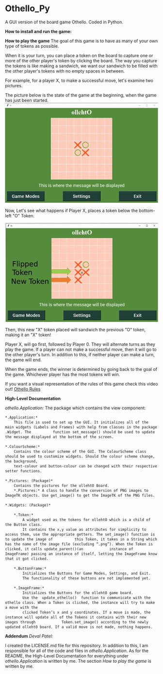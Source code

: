 # Othello_Py
A GUI version of the board game Othello. Coded in Python.

**How to install and run the game:**

 
**How to play the game**
The goal of this game is to have as many of your own type of tokens as possible. 

When it is your turn, you can place a token on the board to capture one or more of the other player's token by clicking the board. The way you capture the tokens is like making a sandwich, we want our sandwich to be filled with the other player's tokens with no empty spaces in between. 

For example, for a player X, to make a successful move, 
let's examine two pictures. 

The picture below is the state of the game at the beginning, 
when the game has just been started. 
![Pre Move:](/images/preMove.jpg)

Now, Let's see what happens if Player X, places a token below
the bottom-left "O" Token. 

![Post Move:](/images/postMove.jpg)

Then, this new "X" token placed will sandwich the previous "O" token, making it an "X" token!

Player X, will go first, followed by Player 0. They will 
alternate turns as they play the game. If a player can not 
make a successful move, then it will go to the other player's
turn. In addition to this, if neither player can make a turn,
the game will end. 

When the game ends, the winner is determined by going back
to the goal of the game. Whichever player has the most tokens
will win.

If you want a visual representation of the rules of this game
check this video out! [Othello Rules](https://youtu.be/lO2pEK33SSw)


**High-Level Documentation**
 
*othello.Application:* The package which contains the view component:

	*.Application:*
 	    This file is used to set up the GUI. It initializes all of the main widgets (Labels and Frames) with help from classes in the package .Widget. The 		    function set_message() should be used to update the message displayed at the bottom of the screen. 
	
	*.ColourScheme:* 
	    Contains the colour scheme of the GUI. The ColourScheme class should be used to customize widgets. Should the colour scheme change, the background,
	    text-colour and button-colour can be changed with their respective setter functions.

	*.Pictures: (Package)*
	    Contains the pictures for the ollehtO Board. 
	    *.Pictures:* A class to handle the conversion of PNG images to ImageTK objects. Use get_image() to get the ImageTK of the PNG files.

	*.Widgets: (Package)*

	    *.Token:* 
	        A widget used as the tokens for ollehtO which is a child of the Button class. 
	        It contains the x,y value as attributes for simplicity to access them, use the appropriate getters. The set_image() function is to update the image of 			this Token, it takes in a String which has the name of the image file (excluding “.png”). When the Token is clicked, it calls update_parent()(an 			instance of ImageFrame) passing an instance of itself, letting the ImageFrame know that it got clicked.
	    
	    *.ButtonFrame:*
	        Initializes the Buttons for Game Modes, Settings, and Exit. 
	        The functionality of these buttons are not implemented yet.

	    *.ImageFrame:*
	        Initializes the Buttons for the ollehtO game board.
 	        Use the  update_othello()  function to communicate with the othello class. When a Token is clicked, the instance will try to make a move with the
      		clicked Token’s x and y coordinates. If a move is made, the instance will update all of the Tokens it contains with their new images through 			Token.set_image() according to the newly updated ollehtO board. If a valid move is not made, nothing happens. 


**Addendum**
*Deval Patel:*

I created the LICENSE.md file for this repository. In addition to this, I am responsible for all of the code and files in *othello.Application*. As for the README, 
the High-Level Documentation for everything under *othello.Application* is written by me. The section *How to play the game* is written by me.
